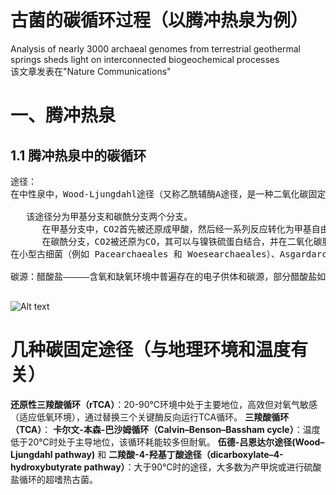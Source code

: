 # **古菌的碳循环过程（以腾冲热泉为例）**  


Analysis of nearly 3000 archaeal genomes from terrestrial geothermal springs sheds light on interconnected biogeochemical processes  
该文章发表在"Nature Communications"  

# 一、腾冲热泉  
## 1.1 腾冲热泉中的碳循环  
 <pre>
途径：  
在中性泉中，Wood-Ljungdahl途径（又称乙酰辅酶A途径，是一种二氧化碳固定途径）占主导地位，其中B26-1是贡献最大的古菌。  

   该途径分为甲基分支和碳酰分支两个分支。  
      在甲基分支中，CO2首先被还原成甲酸，然后经一系列反应转化为甲基自由基，其与四氢蝶呤辅酶结合。  
      在碳酰分支，CO2被还原为CO，其可以与镍铁硫蛋白结合，并在二氧化碳脱氢酶/乙酰辅酶A合成酶复合体（CODH/ACS）中与甲基分支的产物合成乙酰辅酶A。  
在小型古细菌（例如 Pacearchaeales 和 Woesearchaeales）、Asgardarchaeota 和 Thermoproteota中发现了另一种产乙酸途径，即磷酸乙酰转移酶 (pta)-乙酸激酶 (ack) 途径（被认为是细菌特异性途径，在古菌中分布广泛）。  

碳源：醋酸盐—————含氧和缺氧环境中普遍存在的电子供体和碳源，部分醋酸盐如部分氧化的硫化合物可能与其他元素循环有关。  
 </pre>

![Alt text](https://media.springernature.com/lw685/springer-static/image/art%3A10.1038%2Fs41467-024-48498-5/MediaObjects/41467_2024_48498_Fig3_HTML.png?)  


# **几种碳固定途径（与地理环境和温度有关）**

**还原性三羧酸循环（rTCA）**：20-90℃环境中处于主要地位，高效但对氧气敏感（适应低氧环境），通过替换三个关键酶反向运行TCA循环。
**三羧酸循环（TCA）**：
**卡尔文-本森-巴沙姆循环（Calvin–Benson–Bassham cycle）**：温度低于20℃时处于主导地位，该循环耗能较多但耐氧。
**伍德-吕恩达尔途径(Wood–Ljungdahl pathway)** 和 **二羧酸-4-羟基丁酸途径（dicarboxylate–4-hydroxybutyrate pathway）**：大于90℃时的途径，大多数为产甲烷或进行硫酸盐循环的超嗜热古菌。
